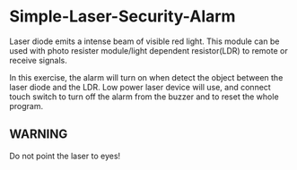 # Simple-Laser-Security-Alarm

Laser diode emits a intense beam of visible red light. This module can be used with photo resister module/light dependent resistor(LDR) to remote or receive signals.

In this exercise, the alarm will turn on when detect the object between the laser diode and the LDR.
Low power laser device will use, and connect touch switch to turn off the alarm from the buzzer and to reset the whole program. 
## WARNING 
Do not point the laser to eyes!  
